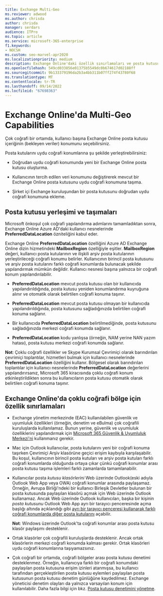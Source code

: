 ```yaml
---
title: Exchange Multi-Geo
ms.reviewer: adwood
ms.author: chrisda
author: chrisda
manager: serdars
audience: ITPro
ms.topic: article
ms.service: microsoft-365-enterprise
f1.keywords:
- NOCSH
ms.custom: seo-marvel-apr2020
ms.localizationpriority: medium
description: Exchange Online'daki özellik sınırlamaları ve posta kutusu yerleşimi gibi çok coğrafi özellikler hakkında bilgi edinin.
ms.openlocfilehash: 549cd033856e01375b5549dc0b674617d02188ff
ms.sourcegitcommit: 9b133379196da2b3a4bb311b07ff274f43780f68
ms.translationtype: MT
ms.contentlocale: tr-TR
ms.lasthandoff: 09/14/2022
ms.locfileid: "67698363"
---
```

# <a name="multi-geo-capabilities-in-exchange-online"></a>Exchange Online'da Multi-Geo Capabilities

Çok coğrafi bir ortamda, kullanıcı başına Exchange Online posta kutusu içeriğinin (bekleyen veriler) konumunu seçebilirsiniz.

Posta kutularını uydu coğrafi konumlarına şu şekilde yerleştirebilirsiniz:

- Doğrudan uydu coğrafi konumunda yeni bir Exchange Online posta kutusu oluşturma.

- Kullanıcının tercih edilen veri konumunu değiştirerek mevcut bir Exchange Online posta kutusunu uydu coğrafi konumuna taşıma.

- Şirket içi Exchange kuruluşundan bir posta kutusunu doğrudan uydu coğrafi konumuna ekleme.

## <a name="mailbox-placement-and-moves"></a>Posta kutusu yerleşimi ve taşımaları

Microsoft önkoşul çok coğrafi yapılandırma adımlarını tamamladıktan sonra, Exchange Online Azure AD'daki kullanıcı nesnelerinde **PreferredDataLocation** özniteliğini kabul eder.

Exchange Online **PreferredDataLocation** özelliğini Azure AD Exchange Online dizin hizmetindeki **MailboxRegion** özelliğiyle eşitler. **MailboxRegion** değeri, kullanıcı posta kutularının ve ilişkili arşiv posta kutularının yerleştirileceği coğrafi konumu belirler. Kullanıcının birincil posta kutusunu ve arşiv posta kutularını farklı coğrafi konumlarda bulunacak şekilde yapılandırmak mümkün değildir. Kullanıcı nesnesi başına yalnızca bir coğrafi konum yapılandırılabilir.

- **PreferredDataLocation** mevcut posta kutusu olan bir kullanıcıda yapılandırıldığında, posta kutusu yeniden konumlandırma kuyruğuna alınır ve otomatik olarak belirtilen coğrafi konuma taşınır.

- **PreferredDataLocation** mevcut posta kutusu olmayan bir kullanıcıda yapılandırıldığında, posta kutusunu sağladığınızda belirtilen coğrafi konuma sağlanır.

- Bir kullanıcıda **PreferredDataLocation** belirtilmediğinde, posta kutusunu sağladığınızda merkezi coğrafi konumda sağlanır.

- **PreferredDataLocation** kodu yanlışsa (örneğin, NAM yerine NAN yazım hatası), posta kutusu merkezi coğrafi konumda sağlanır.

**Not**: Çoklu coğrafi özellikler ve Skype Kurumsal Çevrimiçi olarak barındırılan çevrimiçi toplantılar, hizmetleri bulmak için kullanıcı nesnelerinde **PreferredDataLocation** özelliğini kullanır. Bölgesel olarak barındırılan toplantılar için kullanıcı nesnelerinde **PreferredDataLocation** değerlerini yapılandırırsanız, Microsoft 365 kiracısında çoklu coğrafi konum etkinleştirildikten sonra bu kullanıcıların posta kutusu otomatik olarak belirtilen coğrafi konuma taşınır.

## <a name="feature-limitations-for-multi-geo-in-exchange-online"></a>Exchange Online'da çoklu coğrafi bölge için özellik sınırlamaları

- Exchange yönetim merkezinde (EAC) kullanılabilen güvenlik ve uyumluluk özellikleri (örneğin, denetim ve eBulma) çok coğrafili kuruluşlarda kullanılamaz. Bunun yerine, güvenlik ve uyumluluk özelliklerini yapılandırmak için [Microsoft 365 Güvenlik & Uyumluluk Merkezi'ni](https://support.office.com/article/7e696a40-b86b-4a20-afcc-559218b7b1b8) kullanmanız gerekir.

- Mac için Outlook kullanıcılar, posta kutularını yeni bir coğrafi konuma taşırken Çevrimiçi Arşiv klasörüne geçici erişim kaybıyla karşılaşabilir. Bu koşul, kullanıcının birincil posta kutuları ve arşiv posta kutuları farklı coğrafi konumlarda olduğunda ortaya çıkar çünkü coğrafi konumlar arası posta kutusu taşıma işlemleri farklı zamanlarda tamamlanabilir.

- Kullanıcılar posta *kutusu klasörlerini* Web üzerinde Outlook(eski adıyla Outlook Web App veya OWA) coğrafi konumlar arasında paylaşamaz. Örneğin, Avrupa Birliği'ndeki bir kullanıcı Birleşik Devletler bulunan bir posta kutusunda paylaşılan klasörü açmak için Web üzerinde Outlook kullanamaz. Ancak Web üzerinde Outlook kullanıcıları, başka bir kişinin *posta kutusunu* Outlook Web App ayrı bir tarayıcı penceresinde açma başlığı altında açıklandığı gibi [ayrı bir tarayıcı penceresi kullanarak farklı coğrafi konumlarda diğer posta kutularını](https://support.office.com/article/A909AD30-E413-40B5-A487-0EA70B763081#__toc372210362) açabilir.

  **Not**: Windows üzerinde Outlook'ta coğrafi konumlar arası posta kutusu klasör paylaşımı desteklenir.

- Ortak klasörler çok coğrafili kuruluşlarda desteklenir. Ancak ortak klasörlerin merkezi coğrafi konumda kalması gerekir. Ortak klasörleri uydu coğrafi konumlarına taşıyamazsınız.

- Çok coğrafi bir ortamda, coğrafi bölgeler arası posta kutusu denetimi desteklenmez. Örneğin, kullanıcıya farklı bir coğrafi konumdaki paylaşılan posta kutusuna erişim izinleri atanmışsa, bu kullanıcı tarafından gerçekleştirilen posta kutusu eylemleri paylaşılan posta kutusunun posta kutusu denetim günlüğüne kaydedilmez. Exchange yöneticisi denetim olayları da yalnızca varsayılan konum için kullanılabilir. Daha fazla bilgi için bkz. [Posta kutusu denetimini yönetme](../compliance/enable-mailbox-auditing.md).
